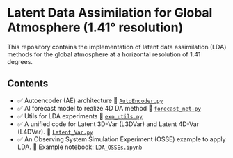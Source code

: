 # Latent Data Assimilation for Global Atmosphere (1.41° resolution)

This repository contains the implementation of latent data assimilation (LDA) methods for the global atmosphere at a horizontal resolution of 1.41 degrees.

## Contents

- ✅ Autoencoder (AE) architecture
  📄 [`AutoEncoder.py`](./networks/AutoEncoder.py)
- ✅ AI forecast model to realize 4D DA method
  📄 [`forecast_net.py`](./networks/forecast_net.py)
- ✅ Utils for LDA experiments
  📄 [`exp_utils.py`](./LDA_Methods/exp_utils.py)
- ✅ A unified code for Latent 3D-Var (L3DVar) and Latent 4D-Var (L4DVar).
  📄 [`Latent_Var.py`](./LDA_Methods/Latent_Var.py)
- ✅ An Observing System Simulation Experiment (OSSE) example to apply LDA.
  📄 Example notebook: [`LDA_OSSEs.ipynb`](./DA_exps/LDA_OSSEs.ipynb)
